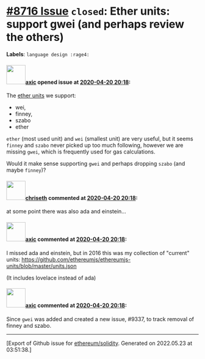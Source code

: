 # [\#8716 Issue](https://github.com/ethereum/solidity/issues/8716) `closed`: Ether units: support gwei (and perhaps review the others)
**Labels**: `language design :rage4:`


#### <img src="https://avatars.githubusercontent.com/u/20340?v=4" width="50">[axic](https://github.com/axic) opened issue at [2020-04-20 20:18](https://github.com/ethereum/solidity/issues/8716):

The [ether units](https://solidity.readthedocs.io/en/latest/units-and-global-variables.html#ether-units) we support:
- wei,
- finney,
- szabo
- ether

`ether` (most used unit) and `wei` (smallest unit) are very useful, but it seems `finney` and `szabo` never picked up too much following, however we are missing `gwei`, which is frequently used for gas calculations.

Would it make sense supporting `gwei` and perhaps dropping `szabo` (and maybe `finney`)?


#### <img src="https://avatars.githubusercontent.com/u/9073706?v=4" width="50">[chriseth](https://github.com/chriseth) commented at [2020-04-20 20:18](https://github.com/ethereum/solidity/issues/8716#issuecomment-616786678):

at some point there was also ada and einstein...

#### <img src="https://avatars.githubusercontent.com/u/20340?v=4" width="50">[axic](https://github.com/axic) commented at [2020-04-20 20:18](https://github.com/ethereum/solidity/issues/8716#issuecomment-616805983):

I missed ada and einstein, but in 2016 this was my collection of "current" units: https://github.com/ethereumjs/ethereumjs-units/blob/master/units.json

(It includes lovelace instead of ada)

#### <img src="https://avatars.githubusercontent.com/u/20340?v=4" width="50">[axic](https://github.com/axic) commented at [2020-04-20 20:18](https://github.com/ethereum/solidity/issues/8716#issuecomment-654773357):

Since `gwei` was added and created a new issue, #9337, to track removal of finney and szabo.


-------------------------------------------------------------------------------



[Export of Github issue for [ethereum/solidity](https://github.com/ethereum/solidity). Generated on 2022.05.23 at 03:51:38.]
